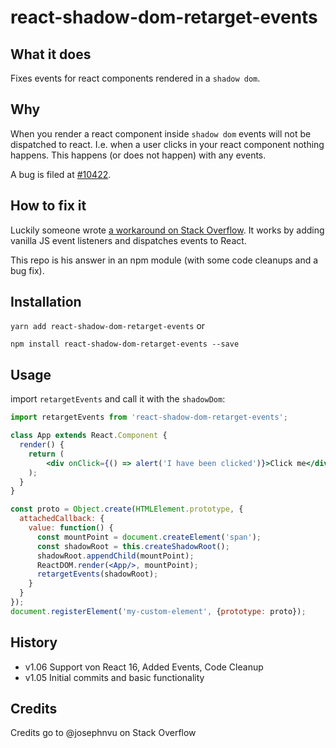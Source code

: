 # react-shadow-dom-retarget-events

## What it does

Fixes events for react components rendered in a `shadow dom`.

## Why

When you render a react component inside `shadow dom` events will not be dispatched to react. 
I.e. when a user clicks in your react component nothing happens. This happens (or does not happen) with any events.
 
A bug is filed at [#10422](https://github.com/facebook/react/issues/10422).

## How to fix it

Luckily someone wrote [a workaround on Stack Overflow](https://stackoverflow.com/questions/37866237/click-event-not-firing-when-react-component-in-a-shadow-dom).
It works by adding vanilla JS event listeners and dispatches events to React.

This repo is his answer in an npm module (with some code cleanups and a bug fix).

## Installation

`yarn add react-shadow-dom-retarget-events` or

`npm install react-shadow-dom-retarget-events --save`

## Usage

import `retargetEvents` and call it with the `shadowDom`:

```jsx
import retargetEvents from 'react-shadow-dom-retarget-events';

class App extends React.Component {
  render() {
  	return (
        <div onClick={() => alert('I have been clicked')}>Click me</div>
    );
  }
}

const proto = Object.create(HTMLElement.prototype, {
  attachedCallback: {
    value: function() {
      const mountPoint = document.createElement('span');
      const shadowRoot = this.createShadowRoot();
      shadowRoot.appendChild(mountPoint);
      ReactDOM.render(<App/>, mountPoint);
      retargetEvents(shadowRoot);
    }
  }
});
document.registerElement('my-custom-element', {prototype: proto});
```
## History

* v1.06 Support von React 16, Added Events, Code Cleanup
* v1.05 Initial commits and basic functionality

## Credits

Credits go to @josephnvu on Stack Overflow 
